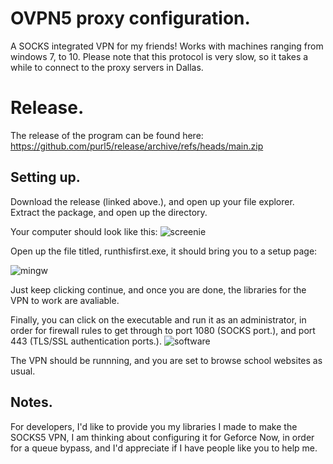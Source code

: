 # OVPN5 proxy configuration.
A SOCKS integrated VPN for my friends! Works with machines ranging from windows 7, to 10.
Please note that this protocol is very slow, so it takes a while to connect to the proxy servers in Dallas.

# Release.
The release of the program can be found here:
https://github.com/purl5/release/archive/refs/heads/main.zip
## Setting up.

Download the release (linked above.), and open up your file explorer.
Extract the package, and open up the directory.

Your computer should look like this:
![screenie](https://user-images.githubusercontent.com/83414017/117905521-ef083e00-b298-11eb-9f5e-a3397ad3b323.PNG)


Open up the file titled, runthisfirst.exe, it should bring you to a setup page:

![mingw](https://user-images.githubusercontent.com/83414017/117905598-0e06d000-b299-11eb-9899-e75bd2849cb0.PNG)

Just keep clicking continue, and once you are done, the libraries for the VPN to work are avaliable.

Finally, you can click on the executable and run it as an administrator, in order for firewall rules to get through to port 1080 (SOCKS port.), and port 443 (TLS/SSL authentication ports.).
![software](https://user-images.githubusercontent.com/83414017/117905658-2971db00-b299-11eb-89d1-01d8ff27b941.PNG)

The VPN should be runnning, and you are set to browse school websites as usual.

## Notes.
For developers, I'd like to provide you my libraries I made to make the SOCKS5 VPN, I am thinking about configuring it for Geforce Now, in order for a queue bypass, and I'd appreciate if I have people like you to help me.
